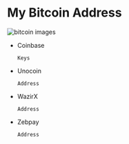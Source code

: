 # My Bitcoin Address
![bitcoin images](https://www2.deloitte.com/content/dam/Deloitte/nl/Images/header_images/deloitte-nl-innovation-quantum-computers-and-the-bitcoin-blockchain-banner.jpg/_jcr_content/renditions/cq5dam.web.768.192.mobile.jpeg) <br/>
* Coinbase

      Keys
* Unocoin
     
      Address   
* WazirX
 
      Address
* Zebpay
  
      Address
     
          
